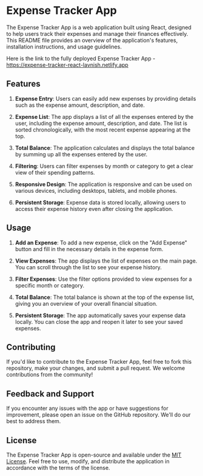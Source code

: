 # Expense Tracker App

The Expense Tracker App is a web application built using React, designed to help users track their expenses and manage their finances effectively. This README file provides an overview of the application's features, installation instructions, and usage guidelines.

Here is the link to the fully deployed Expense Tracker App - https://expense-tracker-react-lavnish.netlify.app 

## Features

1. **Expense Entry**: Users can easily add new expenses by providing details such as the expense amount, description, and date.

2. **Expense List**: The app displays a list of all the expenses entered by the user, including the expense amount, description, and date. The list is sorted chronologically, with the most recent expense appearing at the top.

3. **Total Balance**: The application calculates and displays the total balance by summing up all the expenses entered by the user.

4. **Filtering**: Users can filter expenses by month or category to get a clear view of their spending patterns.

5. **Responsive Design**: The application is responsive and can be used on various devices, including desktops, tablets, and mobile phones.

6. **Persistent Storage**: Expense data is stored locally, allowing users to access their expense history even after closing the application.

## Usage

1. **Add an Expense**: To add a new expense, click on the "Add Expense" button and fill in the necessary details in the expense form.

2. **View Expenses**: The app displays the list of expenses on the main page. You can scroll through the list to see your expense history.

3. **Filter Expenses**: Use the filter options provided to view expenses for a specific month or category.

4. **Total Balance**: The total balance is shown at the top of the expense list, giving you an overview of your overall financial situation.

5. **Persistent Storage**: The app automatically saves your expense data locally. You can close the app and reopen it later to see your saved expenses.

## Contributing

If you'd like to contribute to the Expense Tracker App, feel free to fork this repository, make your changes, and submit a pull request. We welcome contributions from the community!

## Feedback and Support

If you encounter any issues with the app or have suggestions for improvement, please open an issue on the GitHub repository. We'll do our best to address them.

## License

The Expense Tracker App is open-source and available under the [MIT License](LICENSE). Feel free to use, modify, and distribute the application in accordance with the terms of the license.
